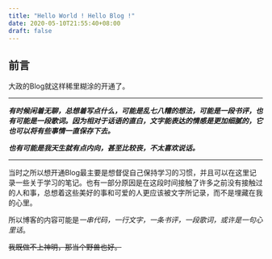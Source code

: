 ```yaml
---
title: "Hello World ! Hello Blog !"
date: 2020-05-10T21:55:40+08:00
draft: false
---
```


## 前言

大政的Blog就这样稀里糊涂的开通了。

---

***有时候闲着无聊，总想着写点什么，可能是乱七八糟的想法，可能是一段书评，也有可能是一段歌词。因为相对于话语的直白，文字能表达的情感是更加细腻的，它也可以将有些事情一直保存下去。***

***也有可能是我天生就有点内向，甚至比较丧，不太喜欢说话。***

----

当时之所以想开通Blog最主要是想督促自己保持学习的习惯，并且可以在这里记录一些关于学习的笔记。也有一部分原因是在这段时间接触了许多之前没有接触过的人和事，总想着这些美好的事和可爱的人更应该被文字所记录，而不是埋藏在我的心里。

所以博客的内容可能是*一串代码，一行文字，一条书评，一段歌词，或许是一句心里话*。

~~我既做不上神明，那当个野兽也好。~~